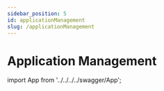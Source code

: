 ```yaml
---
sidebar_position: 5
id: applicationManagement
slug: /applicationManagement
---
```


# Application Management


import App from '../../../../swagger/App';

<App />